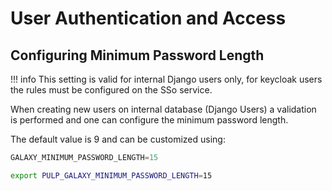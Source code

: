 # User Authentication and Access


## Configuring Minimum Password Length

!!! info
    This setting is valid for internal Django users only, for keycloak users
    the rules must be configured on the SSo service.

When creating new users on internal database (Django Users) a validation is 
performed and one can configure the minimum password length.

The default value is 9 and can be customized using:

```python title="/etc/pulp/settings.py"
GALAXY_MINIMUM_PASSWORD_LENGTH=15
```

```bash title="envronment variables"
export PULP_GALAXY_MINIMUM_PASSWORD_LENGTH=15
```
